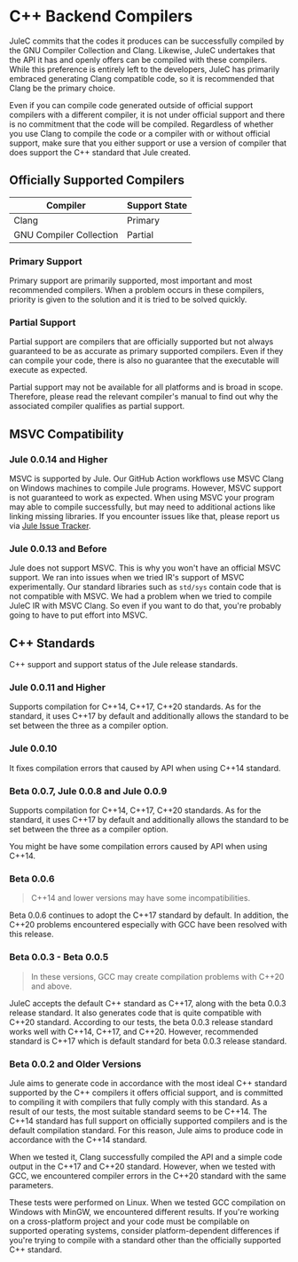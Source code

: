 # C++ Backend Compilers

JuleC commits that the codes it produces can be successfully compiled by the GNU Compiler Collection and Clang. Likewise, JuleC undertakes that the API it has and openly offers can be compiled with these compilers. While this preference is entirely left to the developers, JuleC has primarily embraced generating Clang compatible code, so it is recommended that Clang be the primary choice.

Even if you can compile code generated outside of official support compilers with a different compiler, it is not under official support and there is no commitment that the code will be compiled. Regardless of whether you use Clang to compile the code or a compiler with or without official support, make sure that you either support or use a version of compiler that does support the C++ standard that Jule created.

## Officially Supported Compilers

| Compiler                | Support State                          |
|-------------------------|----------------------------------------|
| Clang                   | <div class="green">Primary</div>       |
| GNU Compiler Collection | <div class="orange">Partial</div>      |

### Primary Support

Primary support are primarily supported, most important and most recommended compilers. When a problem occurs in these compilers, priority is given to the solution and it is tried to be solved quickly.

### Partial Support

Partial support are compilers that are officially supported but not always guaranteed to be as accurate as primary supported compilers. Even if they can compile your code, there is also no guarantee that the executable will execute as expected.

Partial support may not be available for all platforms and is broad in scope. Therefore, please read the relevant compiler's manual to find out why the associated compiler qualifies as partial support.

## MSVC Compatibility

### Jule 0.0.14 and Higher

MSVC is supported by Jule. Our GitHub Action workflows use MSVC Clang on Windows machines to compile Jule programs. However, MSVC support is not guaranteed to work as expected. When using MSVC your program may able to compile successfully, but may need to additional actions like linking missing libraries. If you encounter issues like that, please report us via [Jule Issue Tracker](https://github.com/julelang/jule/issues).

### Jule 0.0.13 and Before

Jule does not support MSVC. This is why you won't have an official MSVC support. We ran into issues when we tried IR's support of MSVC experimentally. Our standard libraries such as `std/sys` contain code that is not compatible with MSVC. We had a problem when we tried to compile JuleC IR with MSVC Clang. So even if you want to do that, you're probably going to have to put effort into MSVC.

## C++ Standards

C++ support and support status of the Jule release standards.

### Jule 0.0.11 and Higher

Supports compilation for C++14, C++17, C++20 standards. As for the standard, it uses C++17 by default and additionally allows the standard to be set between the three as a compiler option.

### Jule 0.0.10

It fixes compilation errors that caused by API when using C++14 standard.

### Beta 0.0.7, Jule 0.0.8 and Jule 0.0.9

Supports compilation for C++14, C++17, C++20 standards. As for the standard, it uses C++17 by default and additionally allows the standard to be set between the three as a compiler option.

You might be have some compilation errors caused by API when using C++14.

### Beta 0.0.6

> C++14 and lower versions may have some incompatibilities.

Beta 0.0.6 continues to adopt the C++17 standard by default. In addition, the C++20 problems encountered especially with GCC have been resolved with this release.

### Beta 0.0.3 - Beta 0.0.5

> In these versions, GCC may create compilation problems with C++20 and above.

JuleC accepts the default C++ standard as C++17, along with the beta 0.0.3 release standard. It also generates code that is quite compatible with C++20 standard. According to our tests, the beta 0.0.3 release standard works well with C++14, C++17, and C++20. However, recommended standard is C++17 which is default standard for beta 0.0.3 release standard.

### Beta 0.0.2 and Older Versions

Jule aims to generate code in accordance with the most ideal C++ standard supported by the C++ compilers it offers official support, and is committed to compiling it with compilers that fully comply with this standard. As a result of our tests, the most suitable standard seems to be C++14. The C++14 standard has full support on officially supported compilers and is the default compilation standard. For this reason, Jule aims to produce code in accordance with the C++14 standard.

When we tested it, Clang successfully compiled the API and a simple code output in the C++17 and C++20 standard. However, when we tested with GCC, we encountered compiler errors in the C++20 standard with the same parameters.

These tests were performed on Linux. When we tested GCC compilation on Windows with MinGW, we encountered different results. If you're working on a cross-platform project and your code must be compilable on supported operating systems, consider platform-dependent differences if you're trying to compile with a standard other than the officially supported C++ standard.

